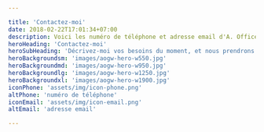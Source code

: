 ```yaml
---

title: 'Contactez-moi'
date: 2018-02-22T17:01:34+07:00
description: Voici les numéro de téléphone et adresse email d'A. Office Gestion Web, votre Assistante de Direction.
heroHeading: 'Contactez-moi'
heroSubHeading: 'Décrivez-moi vos besoins du moment, et nous prendrons rendez-vous pour en discuter en détails.'
heroBackgroundsm: 'images/aogw-hero-w550.jpg'
heroBackgroundmd: 'images/aogw-hero-w950.jpg'
heroBackgroundlg: 'images/aogw-hero-w1250.jpg'
heroBackgroundxl: 'images/aogw-hero-w1900.jpg'
iconPhone: 'assets/img/icon-phone.png'
altPhone: 'numéro de téléphone'
iconEmail: 'assets/img/icon-email.png'
altEmail: 'adresse email'

---
```


